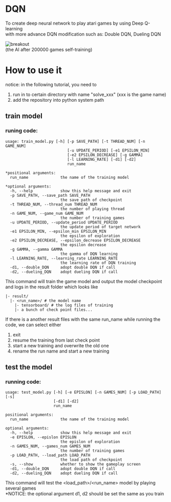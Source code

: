 # DQN
To create deep neural network to play atari games by using Deep Q-learning <br />
with more advance DQN modification such as: Double DQN, Dueling DQN


![breakout](https://user-images.githubusercontent.com/27904418/54891358-50c37f00-4e6a-11e9-8c11-1b8e0e750b86.gif)<br />
(the AI after 200000 games self-training)




# How to use it 
notice:
in the following tutorial, you need to
1. run in to certain directory with name "solve_xxx" (xxx is the game name)
2. add the repository into python system path

## train model 
### runing code:
```
usage: train_model.py [-h] [-p SAVE_PATH] [-t THREAD_NUM] [-n GAME_NUM]
                           [-u UPDATE_PERIOD] [-e1 EPSILON_MIN]
                           [-e2 EPSILON_DECREASE] [-g GAMMA]
                           [-l LEARNING_RATE] [-d1] [-d2]
                           run_name
                           
*positional arguments:
  run_name              the name of the training model

*optional arguments:
  -h, --help            show this help message and exit
  -p SAVE_PATH, --save_path SAVE_PATH
                        the save path of checkpoint
  -t THREAD_NUM, --thread_num THREAD_NUM
                        the number of playing thread
  -n GAME_NUM, --game_num GAME_NUM
                        the number of training games
  -u UPDATE_PERIOD, --update_period UPDATE_PERIOD
                        the update period of target network
  -e1 EPSILON_MIN, --epsilon_min EPSILON_MIN
                        the epsilon of exploration
  -e2 EPSILON_DECREASE, --epsilon_decrease EPSILON_DECREASE
                        the epsilon decrease
  -g GAMMA, --gamma GAMMA
                        the gamma of DQN learning
  -l LEARNING_RATE, --learning_rate LEARNING_RATE
                        the learning rate of DQN training
  -d1, --double_DQN     adopt double DQN if call
  -d2, --dueling_DQN    adopt dueling DQN if call
```
This command will train the game model and output the model checkpoint and logs in the result folder which looks like

```
|- result/
  |- <run_name>/ # the model name
    |- tensorboard/ # the log files of training
    |- a bunch of check point files...
```
If there is a another result files with the same run_name while running the code, we can select either 
1. exit
2. resume the training from last check point
3. start a new training and overwrite the old one
4. rename the run name and start a new training


## test the model
### running code:
```
usage: test_model.py [-h] [-e EPISLON] [-n GAMES_NUM] [-p LOAD_PATH] [-s]
                     [-d1] [-d2]
                     run_name

positional arguments:
  run_name              the name of the training model

optional arguments:
  -h, --help            show this help message and exit
  -e EPISLON, --epislon EPISLON
                        the epislon of exploration
  -n GAMES_NUM, --games_num GAMES_NUM
                        the number of training games
  -p LOAD_PATH, --load_path LOAD_PATH
                        the load path of checkpoint
  -s, --show            whether to show the gameplay screen
  -d1, --double_DQN     adopt double DQN if call
  -d2, --dueling_DQN    adopt dueling DQN if call
```
This command will test the <load_path>/<run_name> model by playing several games <br />
*NOTICE: the optional argument d1, d2 should be set the same as you train
